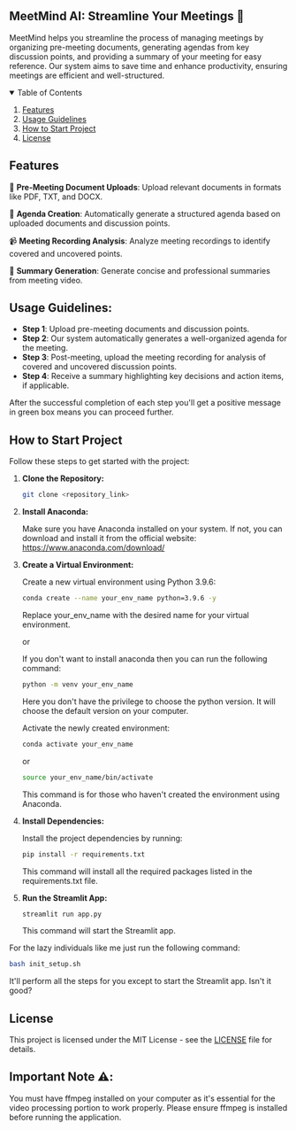 ## MeetMind AI: Streamline Your Meetings 📝

MeetMind helps you streamline the process of managing meetings by organizing pre-meeting documents, generating agendas from key discussion points, and providing a summary of your meeting for easy reference. 
Our system aims to save time and enhance productivity, ensuring meetings are efficient and well-structured.

<details open="open">
  <summary>Table of Contents</summary>
  <ol>
    <li>
      <a href="#Features">Features</a>
    </li>
    <li>
      <a href="#Usage-Guidelines">Usage Guidelines</a>
    </li>
    <li>
	    <a href = "#How-to-Start-Project">How to Start Project</a>
    </li>
    <li>
	    <a href = "#License">License</a>
    </li>
  </ol>
</details>

## Features
📂 **Pre-Meeting Document Uploads**: Upload relevant documents in formats like PDF, TXT, and DOCX.

📝 **Agenda Creation**: Automatically generate a structured agenda based on uploaded documents and discussion points.

📹 **Meeting Recording Analysis**: Analyze meeting recordings to identify covered and uncovered points.

📄 **Summary Generation**: Generate concise and professional summaries from meeting video.

## Usage Guidelines:
- **Step 1**: Upload pre-meeting documents and discussion points.
- **Step 2**: Our system automatically generates a well-organized agenda for the meeting.
- **Step 3**: Post-meeting, upload the meeting recording for analysis of covered and uncovered discussion points.
- **Step 4**: Receive a summary highlighting key decisions and action items, if applicable.

After the successful completion of each step you'll get a positive message in green box means you can proceed further.

## How to Start Project
Follow these steps to get started with the project:

1. **Clone the Repository:**
   ```bash
   git clone <repository_link>
   ```
2. **Install Anaconda:**
   
   Make sure you have Anaconda installed on your system. If not, you can download and install it from the official website: https://www.anaconda.com/download/
   
4. **Create a Virtual Environment:**
   
   Create a new virtual environment using Python 3.9.6:

   ```bash
   conda create --name your_env_name python=3.9.6 -y
   ```
   Replace your_env_name with the desired name for your virtual environment.

   or

   If you don't want to install anaconda then you can run the following command:
   
   ```bash
   python -m venv your_env_name
   ```
   Here you don't have the privilege to choose the python version. It will choose the default version on your computer.
   
   Activate the newly created environment:
   ```bash
   conda activate your_env_name
   ```

   or

   ```bash
   source your_env_name/bin/activate
   ```
   This command is for those who haven't created the environment using Anaconda.
6. **Install Dependencies:**
   
   Install the project dependencies by running:
   ```bash
   pip install -r requirements.txt
   ```
   This command will install all the required packages listed in the requirements.txt file.

7. **Run the Streamlit App:**
   ```bash
   streamlit run app.py
   ```
   This command will start the Streamlit app.

For the lazy individuals like me just run the following command:
```bash
bash init_setup.sh
```
It'll perform all the steps for you except to start the Streamlit app. Isn't it good?

## License
This project is licensed under the MIT License - see the [LICENSE](LICENSE) file for details.

## Important Note ⚠️:
You must have ffmpeg installed on your computer as it's essential for the video processing portion to work properly. Please ensure ffmpeg is installed before running the application.
